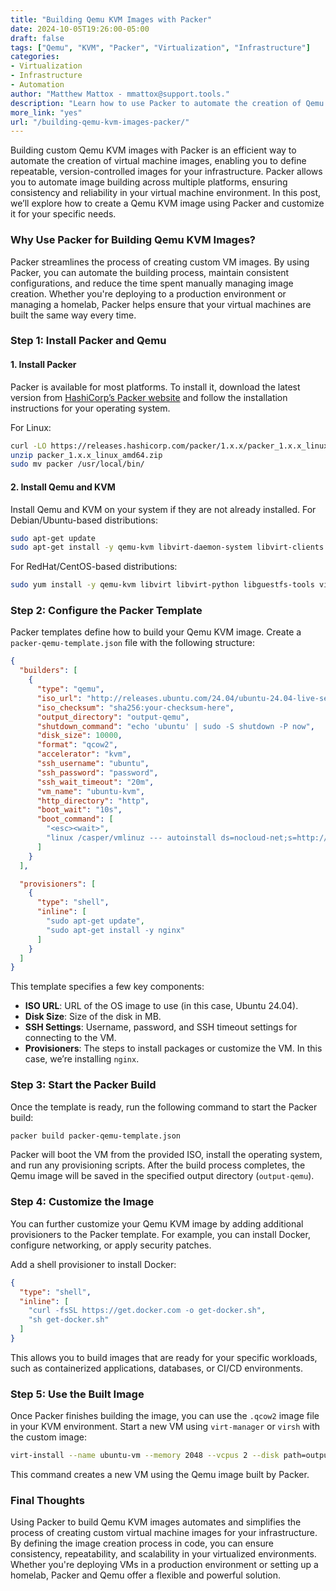 ```yaml
---
title: "Building Qemu KVM Images with Packer"  
date: 2024-10-05T19:26:00-05:00  
draft: false  
tags: ["Qemu", "KVM", "Packer", "Virtualization", "Infrastructure"]  
categories:  
- Virtualization  
- Infrastructure  
- Automation  
author: "Matthew Mattox - mmattox@support.tools."  
description: "Learn how to use Packer to automate the creation of Qemu KVM images, streamlining your infrastructure deployments with custom-built virtual machine images."  
more_link: "yes"  
url: "/building-qemu-kvm-images-packer/"  
---
```


Building custom Qemu KVM images with Packer is an efficient way to automate the creation of virtual machine images, enabling you to define repeatable, version-controlled images for your infrastructure. Packer allows you to automate image building across multiple platforms, ensuring consistency and reliability in your virtual machine environment. In this post, we’ll explore how to create a Qemu KVM image using Packer and customize it for your specific needs.

<!--more-->

### Why Use Packer for Building Qemu KVM Images?

Packer streamlines the process of creating custom VM images. By using Packer, you can automate the building process, maintain consistent configurations, and reduce the time spent manually managing image creation. Whether you're deploying to a production environment or managing a homelab, Packer helps ensure that your virtual machines are built the same way every time.

### Step 1: Install Packer and Qemu

#### 1. **Install Packer**

Packer is available for most platforms. To install it, download the latest version from [HashiCorp’s Packer website](https://www.packer.io/downloads) and follow the installation instructions for your operating system.

For Linux:

```bash
curl -LO https://releases.hashicorp.com/packer/1.x.x/packer_1.x.x_linux_amd64.zip
unzip packer_1.x.x_linux_amd64.zip
sudo mv packer /usr/local/bin/
```

#### 2. **Install Qemu and KVM**

Install Qemu and KVM on your system if they are not already installed. For Debian/Ubuntu-based distributions:

```bash
sudo apt-get update
sudo apt-get install -y qemu-kvm libvirt-daemon-system libvirt-clients bridge-utils virt-manager
```

For RedHat/CentOS-based distributions:

```bash
sudo yum install -y qemu-kvm libvirt libvirt-python libguestfs-tools virt-install
```

### Step 2: Configure the Packer Template

Packer templates define how to build your Qemu KVM image. Create a `packer-qemu-template.json` file with the following structure:

```json
{
  "builders": [
    {
      "type": "qemu",
      "iso_url": "http://releases.ubuntu.com/24.04/ubuntu-24.04-live-server-amd64.iso",
      "iso_checksum": "sha256:your-checksum-here",
      "output_directory": "output-qemu",
      "shutdown_command": "echo 'ubuntu' | sudo -S shutdown -P now",
      "disk_size": 10000,
      "format": "qcow2",
      "accelerator": "kvm",
      "ssh_username": "ubuntu",
      "ssh_password": "password",
      "ssh_wait_timeout": "20m",
      "vm_name": "ubuntu-kvm",
      "http_directory": "http",
      "boot_wait": "10s",
      "boot_command": [
        "<esc><wait>",
        "linux /casper/vmlinuz --- autoinstall ds=nocloud-net;s=http://{{ .HTTPIP }}:{{ .HTTPPort }}/ <enter>"
      ]
    }
  ],

  "provisioners": [
    {
      "type": "shell",
      "inline": [
        "sudo apt-get update",
        "sudo apt-get install -y nginx"
      ]
    }
  ]
}
```

This template specifies a few key components:

- **ISO URL**: URL of the OS image to use (in this case, Ubuntu 24.04).
- **Disk Size**: Size of the disk in MB.
- **SSH Settings**: Username, password, and SSH timeout settings for connecting to the VM.
- **Provisioners**: The steps to install packages or customize the VM. In this case, we’re installing `nginx`.

### Step 3: Start the Packer Build

Once the template is ready, run the following command to start the Packer build:

```bash
packer build packer-qemu-template.json
```

Packer will boot the VM from the provided ISO, install the operating system, and run any provisioning scripts. After the build process completes, the Qemu image will be saved in the specified output directory (`output-qemu`).

### Step 4: Customize the Image

You can further customize your Qemu KVM image by adding additional provisioners to the Packer template. For example, you can install Docker, configure networking, or apply security patches.

Add a shell provisioner to install Docker:

```json
{
  "type": "shell",
  "inline": [
    "curl -fsSL https://get.docker.com -o get-docker.sh",
    "sh get-docker.sh"
  ]
}
```

This allows you to build images that are ready for your specific workloads, such as containerized applications, databases, or CI/CD environments.

### Step 5: Use the Built Image

Once Packer finishes building the image, you can use the `.qcow2` image file in your KVM environment. Start a new VM using `virt-manager` or `virsh` with the custom image:

```bash
virt-install --name ubuntu-vm --memory 2048 --vcpus 2 --disk path=output-qemu/ubuntu-kvm.qcow2 --import --os-type linux --os-variant ubuntu20.04
```

This command creates a new VM using the Qemu image built by Packer.

### Final Thoughts

Using Packer to build Qemu KVM images automates and simplifies the process of creating custom virtual machine images for your infrastructure. By defining the image creation process in code, you can ensure consistency, repeatability, and scalability in your virtualized environments. Whether you're deploying VMs in a production environment or setting up a homelab, Packer and Qemu offer a flexible and powerful solution.
